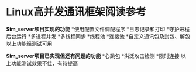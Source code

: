 Linux高并发通讯框架阅读参考                                                   
=======================

**Sim_server项目实现的功能**
    *使用配置文件调配程序
    *日志记录和打印
    *守护进程后台运行
    *多进程并发
    *多线程同步
    *线程池
    *连接池
    *自定义通讯包及封包、解包
    以上功能经测试可用
    
**Sim_server项目已实现但还有问题的功能**
    *心跳包
    *洪泛攻击检测
    *限时连接
    以上功能测试效果不佳，有待提高
    
    
    

                                                 
